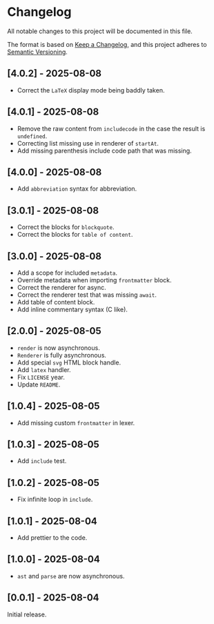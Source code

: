 # Changelog

All notable changes to this project will be documented in this file.

The format is based on [Keep a Changelog](https://keepachangelog.com/en/1.0.0/),
and this project adheres to [Semantic Versioning](https://semver.org/spec/v2.0.0.html).

## [4.0.2] - 2025-08-08

- Correct the `LaTeX` display mode being baddly taken.

## [4.0.1] - 2025-08-08

- Remove the raw content from `includecode` in the case the result is `undefined`.
- Correcting list missing use in renderer of `startAt`.
- Add missing parenthesis include code path that was missing.

## [4.0.0] - 2025-08-08

- Add `abbreviation` syntax for abbreviation.

## [3.0.1] - 2025-08-08

- Correct the blocks for `blockquote`.
- Correct the blocks for `table of content`.

## [3.0.0] - 2025-08-08

- Add a scope for included `metadata`.
- Override metadata when importing `frontmatter` block.
- Correct the renderer for async.
- Correct the renderer test that was missing `await`.
- Add table of content block.
- Add inline commentary syntax (C like).

## [2.0.0] - 2025-08-05

- `render` is now asynchronous.
- `Renderer` is fully asynchronous.
- Add special `svg` HTML block handle.
- Add `latex` handler.
- Fix `LICENSE` year.
- Update `README`.

## [1.0.4] - 2025-08-05

- Add missing custom `frontmatter` in lexer.

## [1.0.3] - 2025-08-05

- Add `include` test.

## [1.0.2] - 2025-08-05

- Fix infinite loop in `include`.

## [1.0.1] - 2025-08-04

- Add prettier to the code.

## [1.0.0] - 2025-08-04

- `ast` and `parse` are now asynchronous.

## [0.0.1] - 2025-08-04

Initial release.